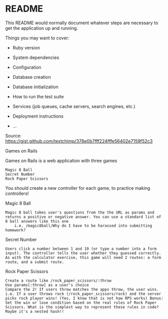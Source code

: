 # README

This README would normally document whatever steps are necessary to get the
application up and running.

Things you may want to cover:

* Ruby version

* System dependencies

* Configuration

* Database creation

* Database initialization

* How to run the test suite

* Services (job queues, cache servers, search engines, etc.)

* Deployment instructions

* ...

Source: https://gist.github.com/textchimp/378e0b7fff224fffe56402e7159f52c3

Games on Rails

Games on Rails is a web application with three games

    Magic 8 Ball
    Secret Number
    Rock Paper Scissors

You should create a new controller for each game, to practice making controllers!

Magic 8 Ball

    Magic 8 ball takes user's questions from the the URL as params and returns a positive or negative answer. You can use a standard list of 8 ball answers like this one
        i.e. /magic8ball/Why do I have to be harassed into submitting homework?

Secret Number

    Users click a number between 1 and 10 (or type a number into a form input). The controller tells the user whether they guessed correctly. As with the calculator exercise, this game will need 2 routes: a form route, and a submit route.

Rock Paper Scissors

    Create a route like /rock_paper_scissors/:throw
    Use params[:throw] as a user's choice
    Compare the 2! If users throw matches the apps throw, the user wins.
    i.e. If a user throws rock (/rock_paper_scissors/rock) and the server picks rock player wins! (Yes, I know that is not how RPS works) Bonus: Set the win or lose condition based on the real rules of Rock Paper Scissors. What is the simplest way to represent these rules in code? Maybe it's a nested hash!!

